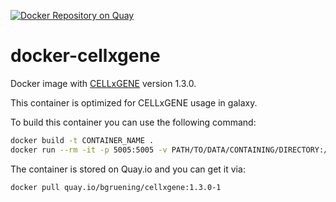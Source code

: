 [![Docker Repository on Quay](https://quay.io/repository/bgruening/cellxgene/status "Docker Repository on Quay")](https://quay.io/repository/bgruening/cellxgene)

# docker-cellxgene

Docker image with [CELLxGENE](https://cellxgene.cziscience.com/) version 1.3.0.

This container is optimized for CELLxGENE usage in galaxy.

To build this container you can use the following command:

```bash
docker build -t CONTAINER_NAME .
docker run --rm -it -p 5005:5005 -v PATH/TO/DATA/CONTAINING/DIRECTORY:/data CONTAINER_NAME launch /data/FILE.h5ad --host 0.0.0.0 --port 5005
```

The container is stored on Quay.io and you can get it via:

```bash
docker pull quay.io/bgruening/cellxgene:1.3.0-1
```
